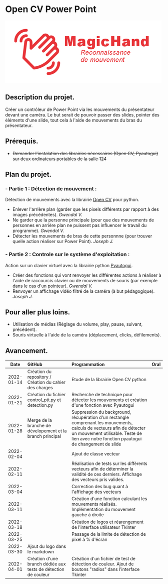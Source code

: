 # Open CV Power Point
![Logo Magic_Hands](logo-magic-hand.png "Logo du  projet")
## __Description du projet.__
Créer un contrôleur de Power Point via les mouvements du présentateur devant une caméra. Le but serait de pouvoir passer des slides, pointer des éléments d'une slide, tout cela à l'aide de mouvements du bras du présentateur.

## __Prérequis.__
  - ~~Demander l'instalation des librairies nécessaires (Open CV, Pyautogui) sur deux ordinateurs portables de la salle 124~~

## __Plan du projet.__
### - Partie 1 : Détection de mouvement :
Détection de mouvements avec la librairie [Open CV](https://pypi.org/project/opencv-python/) pour python.
  - Enlever l'arrière plan (garder que les pixels différents par rapport à des images précédentes). _Gwendal V._
  - Ne garder que la personne principale (pour que des mouvements de personnes en arrière plan ne puissent pas influencer le travail du programme). _Gwendal V._
  - Détecter les mouvements de bras de cette personnne (pour trouver quelle action réaliser sur Power Point). _Joseph J._

### - Partie 2 : Controle sur le système d'exploitation :
Action sur un clavier virtuel avec la librairie python [Pyautogui](https://github.com/asweigart/pyautogui).
  - Créer des fonctions qui vont renvoyer les différentes actions à réaliser à l'aide de raccourcis clavier ou de mouvements de souris (par exemple dans le cas d'un pointeur). _Gwendal V._
  - Renvoyer un affichage vidéo filtré de la caméra (à but pédagogique). _Joseph J._

## __Pour aller plus loins.__
 - Utilisation de médias (Réglage du volume, play, pause, suivant, précédent).
 - Souris virtuelle à l'aide de la caméra (déplacement, clicks, défilements).

## __Avancement.__

| Date | GitHub | Programmation | Oral |
| :---: | :--- | :--- | :--- |
| 2022-01-14 | Création du repository / Création du cahier des charges | Etude de la librairie Open CV python | |
| 2022-01-21 | Création du fichier control_ptt.py et detection.py | Recherche de technique pour détecter les mouvements et création d'une fonction avec Pyautogui | |
| 2022-01-28 | Merge de la branche de dévelopement et la branch principal | Suppression du background, récupération d'un rectangle comprenant les mouvements, calculs de vecteurs afin de détecter un mouvement utilisable. Teste de lien avec notre fonction pyautogui de changement de slide | |
| 2022-02-04 | | Ajout de classe vecteur | |
| 2022-02-11 | | Réalisation de tests sur les différents vecteurs afin de déterminer la validité de ces derniers. Affichage des vecteurs pris valides. | |
| 2022-03-04 | | Correction des bug quant à l'affichage des vecteurs | |
| 2022-03-11 | | Création d'une fonction calculant les mouvements réalisés. Implémentation du mouvement gauche à droite | |
| 2022-03-18 | | Création de logos et réarengement de l'interface utilisateur Tkinter | |
| 2022-03-25 | | Passage de la limite de détection de pixel à % d'écran | |
| 2022-03-30 | Ajout du logo dans le markdown  | | |
| 2022-04-01 | Création d'une branch dédiée aux tests de détection de couleur | Création d'un fichier de test de détection de couleur. Ajout de boutons "radios" dans l'interface Tkinter | |
